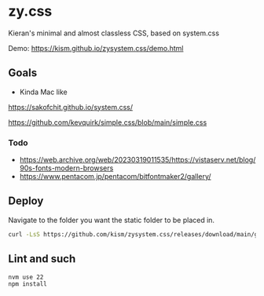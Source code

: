 # zy.css

Kieran's minimal and almost classless CSS, based on system.css

Demo: <https://kism.github.io/zysystem.css/demo.html>

## Goals

* Kinda Mac like

<https://sakofchit.github.io/system.css/>

<https://github.com/kevquirk/simple.css/blob/main/simple.css>

### Todo

* <https://web.archive.org/web/20230319011535/https://vistaserv.net/blog/90s-fonts-modern-browsers>
* <https://www.pentacom.jp/pentacom/bitfontmaker2/gallery/>

## Deploy

Navigate to the folder you want the static folder to be placed in.

```bash
curl -LsS https://github.com/kism/zysystem.css/releases/download/main/grab.sh | bash
```


## Lint and such

```bash
nvm use 22
npm install
